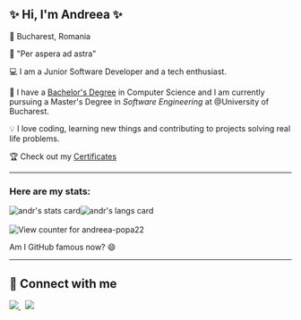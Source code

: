 ## ✨ Hi, I'm Andreea ✨

📌 Bucharest, Romania

💭 "Per aspera ad astra"

💻 I am a Junior Software Developer and a tech enthusiast.

📜 I have a [Bachelor's Degree](https://github.com/andreea-popa22/Bachelors-Thesis) in Computer Science and I am currently pursuing a Master's Degree in *Software Engineering* at @University of Bucharest.

💡 I love coding, learning new things and contributing to projects solving real life problems.

🏆 Check out my [Certificates](https://github.com/andreea-popa22/Certificates)

____

### Here are my stats:

<div style="display:flex; flex-direction:row; align-items:center; justify-content:start;">
 <img align="center" src="https://github-readme-stats-silk-zeta.vercel.app/api?username=andreea-popa22&count_private=true&show_icons=true&theme=jolly&border_radius=10&hide_border=true&line_height=20&card_width=400" alt="andr's stats card" />
 <img align="center" src="https://github-readme-stats-silk-zeta.vercel.app/api/top-langs?username=andreea-popa22&theme=jolly&hide_border=true&hide=html,ShaderLab&layout=compact&border_radius=10" alt="andr's langs card" /> &emsp;
</div>  </br>
<img src="https://komarev.com/ghpvc/?username=andreea-popa22&color=884fa1&style=for-the-badge&label=Profile+views+since+October+2022" alt="View counter for andreea-popa22"> 

Am I GitHub famous now? 😄

____

## 🔗 Connect with me

<a href="mailto:popaiuliaandreea22@gmail.com"> 
 <img src="https://img.shields.io/static/v1?label=&message=Email&color=884fa1&logo=&style=for-the-badge&messageColor=black"</img>
</a> &nbsp;
<a href="https://www.linkedin.com/in/andreea-popa-273522207/"> 
 <img src="https://img.shields.io/badge/LinkedIn-0077B5?style=for-the-badge&logo=linkedin&logoColor=white"</img> 
</a>

